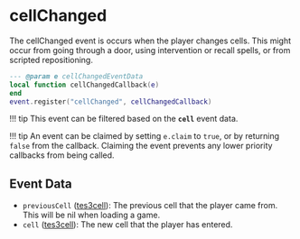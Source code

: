# cellChanged

The cellChanged event is occurs when the player changes cells. This might occur from going through a door, using intervention or recall spells, or from scripted repositioning.

```lua
--- @param e cellChangedEventData
local function cellChangedCallback(e)
end
event.register("cellChanged", cellChangedCallback)
```

!!! tip
	This event can be filtered based on the **`cell`** event data.

!!! tip
	An event can be claimed by setting `e.claim` to `true`, or by returning `false` from the callback. Claiming the event prevents any lower priority callbacks from being called.

## Event Data

* `previousCell` ([tes3cell](../../types/tes3cell)): The previous cell that the player came from. This will be nil when loading a game.
* `cell` ([tes3cell](../../types/tes3cell)): The new cell that the player has entered.

